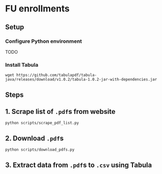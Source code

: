# FU enrollments

## Setup

### Configure Python environment

TODO

### Install Tabula

`wget https://github.com/tabulapdf/tabula-java/releases/download/v1.0.2/tabula-1.0.2-jar-with-dependencies.jar`

## Steps

## 1. Scrape list of `.pdf`s from website

`python scripts/scrape_pdf_list.py`

## 2. Download `.pdf`s

`python scripts/download_pdfs.py`

## 3. Extract data from `.pdf`s to `.csv` using Tabula
